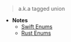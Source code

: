 > a.k.a tagged union

- **Notes**
	- [Swift Enums](Swift%20Enums.md)
	- [Rust Enums](../Rust%20Enums.md)